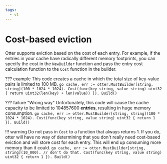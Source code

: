 ```yaml
---
tags:
  - v1
---
```


# Cost-based eviction

Otter supports eviction based on the cost of each entry.
For example, if the entries in your cache have radically different memory footprints,
you can specify the cost in the `NewBuilder` function and
pass the entry cost calculation function to the `Cost` function in the builder.

??? example
    This code creates a cache in which the total size of key-value pairs is limited to 100 MB.
    ```go
    cache, err := otter.MustBuilder[string, string](100 * 1024 * 1024).
        Cost(func(key string, value string) uint32 {
            return uint32(len(key) + len(value))
        }).
        Build()
    ```

??? failure "Wrong way"
    Unfortunately, this code will cause the cache capacity to be limited to 104857600 **entries**,
    resulting in huge memory consumption.
    ```go
    cache, err := otter.MustBuilder[string, string](100 * 1024 * 1024).
        Cost(func(key string, value string) uint32 {
            return 1
        }).
        Build()
    ```

!!! warning
    Do not pass in `Cost` to a function that always returns 1.
    If you do, otter will have no way of determining that
    you don't really need cost-based eviction and will store cost for each entry.
    This will end up consuming more memory than it could.
    ```go
    cache, err := otter.MustBuilder[string, string](10_000).
        // don't do that.
        Cost(func(key string, value string) uint32 {
            return 1
        }).
        Build()
    ```
